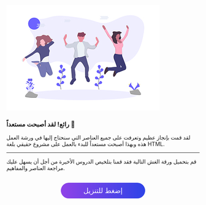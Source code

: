 ![congrats](./assets/congrats.jpg)

### رائع! لقد أصبحت مستعداً :confetti_ball:

لقد قمت بإنجاز عظيم وتعرفت على جميع العناصر التي سنحتاج إليها في ورشة العمل هذه وبهذا أصبحت مستعداً للبدء بالعمل على مشروع حقيقي بلغة  HTML.


---

قم بتحميل ورقة الغش التالية فقد قمنا بتلخيص الدروس الأخيرة من أجل أن يسهل عليك مراجعة العناصر والمفاهيم.


<a href="https://raw.githubusercontent.com/coretabs-academy/frontend-basics-workshop-markdown/master/start-with-html/summary/cheatsheet.pdf" style="display: block; width: 200px; background-color: #5355e8; background-image:linear-gradient(to left, #2d43e7, #9042e8); color:#fff; padding: 10px; margin: 30px auto; border-radius:100px; text-decoration: none; font-size: 18px; text-align: center;" download>إضغط للتنزيل</a>

